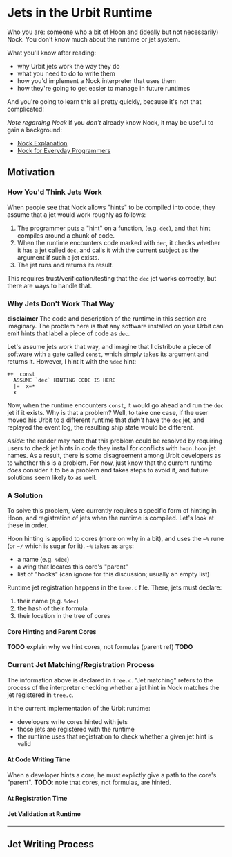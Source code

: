 # Jets in the Urbit Runtime

Who you are: someone who a bit of Hoon and (ideally but not necessarily) Nock. You don't know much about the runtime or jet system.

What you'll know after reading: 
- why Urbit jets work the way they do
- what you need to do to write them
- how you'd implement a Nock interpreter that uses them
- how they're going to get easier to manage in future runtimes

And you're going to learn this all pretty quickly, because it's not that complicated!

*Note regarding Nock*
If you *don't* already know Nock, it may be useful to gain a background:
* [Nock Explanation](https://urbit.org/docs/nock/explanation/)
* [Nock for Everyday Programmers](https://blog.timlucmiptev.space/part1.html)

## Motivation

### How You'd Think Jets Work
When people see that Nock allows "hints" to be compiled into code, they assume that a jet would work roughly as follows:
1. The programmer puts a "hint" on a function, (e.g. `dec`), and that hint compiles around a chunk of code.
2. When the runtime encounters code marked with `dec`, it checks whether it has a jet called `dec`, and calls it with the current subject as the argument if such a jet exists.
3. The jet runs and returns its result.

This requires trust/verification/testing that the `dec` jet works correctly, but there are ways to handle that.

### Why Jets Don't Work That Way
**disclaimer** The code and description of the runtime in this section are imaginary.
The problem here is that any software installed on your Urbit can emit hints that label a piece of code as `dec`.  

Let's assume jets work that way, and imagine that I distribute a piece of software with a gate called `const`, which simply takes its argument and returns it. However, I hint it with the `%dec` hint: 
```
++  const
  ASSUME `dec` HINTING CODE IS HERE
  |=  x=*
  x 
```
Now, when the runtime encounters `const`, it would go ahead and run the `dec` jet if it exists.  Why is that a problem?  Well, to take one case, if the user moved his Urbit to a different runtime that *didn't* have the `dec` jet, and replayed the event log, the resulting ship state would be different.

*Aside*: the reader may note that this problem could be resolved by requiring users to check jet hints in code they install for conflicts with `hoon.hoon` jet names. As a result, there is some disagreement among Urbit developers as to whether this is a problem. For now, just know that the current runtime *does* consider it to be a problem and takes steps to avoid it, and future solutions seem likely to as well.

### A Solution
To solve this problem, Vere currently requires a specific form of hinting in Hoon, and registration of jets when the runtime is compiled. Let's look at these in order.

Hoon hinting is applied to cores (more on why in a bit), and uses the `~%` rune (or `~/` which is sugar for it). `~%` takes as args:
- a name (e.g. `%dec`)
- a wing that locates this core's "parent"
- list of "hooks" (can ignore for this discussion; usually an empty list)

Runtime jet registration happens in the `tree.c` file. There, jets must declare: 
1. their name (e.g. `%dec`)
2. the hash of their formula
3. their location in the tree of cores

#### Core Hinting and Parent Cores
**TODO** explain why we hint cores, not formulas (parent ref)
**TODO** <insert Teds diagram here>

### Current Jet Matching/Registration Process
The information above is declared in `tree.c`. "Jet matching" refers to the process of the interpreter checking whether a jet hint in Nock matches the jet registered in `tree.c`.

In the current implementation of the Urbit runtime:
* developers write cores hinted with jets
* those jets are registered with the runtime
* the runtime uses that registration to check whether a given jet hint is valid

#### At Code Writing Time
When a developer hints a core, he must explictly give a path to the core's "parent".
**TODO**: note that cores, not formulas, are hinted.

#### At Registration Time


#### Jet Validation at Runtime

-------------------------------
## Jet Writing Process

